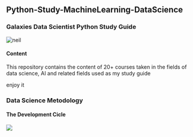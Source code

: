 ## Python-Study-MachineLearning-DataScience

### Galaxies Data Scientist Python Study Guide
![neil](https://media.giphy.com/media/3o7TKSjRrfIPjeiVyM/giphy.gif)


#### Content
This repository contains the content of 20+ courses taken in the fields of data science, AI and related fields used as my study guide

enjoy it

### Data Science Metodology
#### The Development Cicle
![](https://s3-api.us-geo.objectstorage.softlayer.net/cf-courses-data/CognitiveClass/DS0103EN/labs/images/lab1_fig2_datascience_methodology_flowchart.png)
